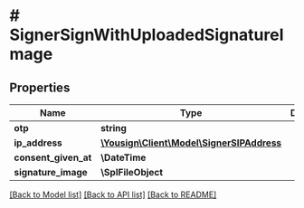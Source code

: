 # # SignerSignWithUploadedSignatureImage

## Properties

Name | Type | Description | Notes
------------ | ------------- | ------------- | -------------
**otp** | **string** |  | [optional]
**ip_address** | [**\Yousign\Client\Model\SignerSIPAddress**](SignerSIPAddress.md) |  |
**consent_given_at** | **\DateTime** |  |
**signature_image** | **\SplFileObject** |  |

[[Back to Model list]](../../README.md#models) [[Back to API list]](../../README.md#endpoints) [[Back to README]](../../README.md)
